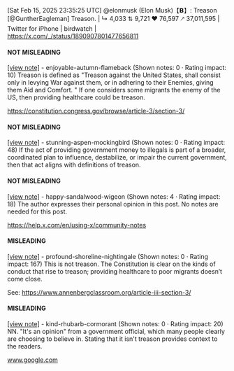 [Sat Feb 15, 2025 23:35:25 UTC] @elonmusk (Elon Musk)【𝗕】: Treason [@GuntherEagleman] Treason. | ↳ 4,033 ⇅ 9,721 ♥ 76,597 🡕 37,011,595 | Twitter for iPhone | birdwatch | https://x.com/_/status/1890907801477656811

#### NOT MISLEADING

[[view note]](https://x.com/i/birdwatch/n/1891141354580836464) - enjoyable-autumn-flameback (Shown notes: 0 · Rating impact: 10)
Treason is defined as "Treason against the United States, shall consist only in levying War against them, or in adhering to their Enemies, giving them Aid and Comfort. "
If one considers some migrants the enemy of the US, then providing healthcare could be treason.

https://constitution.congress.gov/browse/article-3/section-3/

#### NOT MISLEADING

[[view note]](https://x.com/i/birdwatch/n/1891044726087790985) - stunning-aspen-mockingbird (Shown notes: 0 · Rating impact: 48)
If the act of providing government money to illegals is part of a broader, coordinated plan to influence, destabilize, or impair the current government, then that act aligns with definitions of treason.

#### NOT MISLEADING

[[view note]](https://x.com/i/birdwatch/n/1890951199974662567) - happy-sandalwood-wigeon (Shown notes: 4 · Rating impact: 18)
The author expresses their personal opinion in this post. No notes are needed for this post.

https://help.x.com/en/using-x/community-notes




#### MISLEADING

[[view note]](https://x.com/i/birdwatch/n/1890945901654663360) - profound-shoreline-nightingale (Shown notes: 0 · Rating impact: 167)
This is not treason. The Constitution is clear on the kinds of conduct that rise to treason; providing healthcare to poor migrants doesn’t come close. 

See: https://www.annenbergclassroom.org/article-iii-section-3/

#### MISLEADING

[[view note]](https://x.com/i/birdwatch/n/1890986662756249898) - kind-rhubarb-cormorant (Shown notes: 0 · Rating impact: 20)
NN. "It's an opinion" from a government official, which many people clearly are choosing to believe in. Stating that it isn't treason provides context to the readers.

www.google.com
